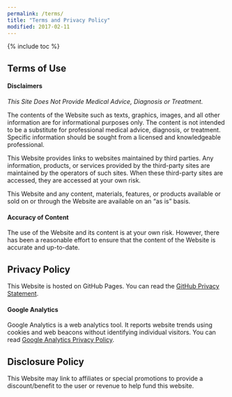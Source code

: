 ```yaml
---
permalink: /terms/
title: "Terms and Privacy Policy"
modified: 2017-02-11
---
```


{% include toc %}

## Terms of Use

#### Disclaimers

_This Site Does Not Provide Medical Advice, Diagnosis or Treatment._

The contents of the Website such as texts, graphics, images, and all other information are for informational purposes only. The content is not intended to be a substitute for professional medical advice, diagnosis, or treatment. Specific information should be sought from a licensed and knowledgeable professional.

This Website provides links to websites maintained by third parties. Any information, products, or services provided by the third-party sites are maintained by the operators of such sites. When these third-party sites are accessed, they are accessed at your own risk.

This Website and any content, materials, features, or products available or sold on or through the Website are available on an “as is” basis.
 
#### Accuracy of Content

The use of the Website and its content is at your own risk. However, there has been a reasonable effort to ensure that the content of the Website is accurate and up-to-date.

## Privacy Policy

This Website is hosted on GitHub Pages. You can read the [GitHub Privacy Statement](https://help.github.com/articles/github-privacy-statement/).

#### Google Analytics

Google Analytics is a web analytics tool. It reports website trends using cookies and web beacons without identifying individual visitors. You can read [Google Analytics Privacy Policy](http://www.google.com/analytics/learn/privacy.html).


## Disclosure Policy

This Website may link to affiliates or special promotions to provide a discount/benefit to the user or revenue to help fund this website.
